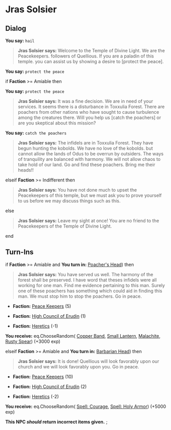 # Jras Solsier
## Dialog

**You say:** `hail`



>**Jras Solsier says:** Welcome to the Temple of Divine Light.  We are the Peacekeepers. followers of Quellious.  If you are a paladin of this temple. you can assist us by showing a desire to [protect the peace].

**You say:** `protect the peace`



if **Faction** >= Amiable then 



**You say:** `protect the peace`





>**Jras Solsier says:** It was a fine decision. We are in need of your services.  It seems there is a disturbance in Toxxulia Forest.  There are poachers from other nations who have sought to cause turbulence among the creatures there.  Will you help us [catch the poachers] or are you skeptical about this mission?



**You say:** `catch the poachers`







>**Jras Solsier says:** The infidels are in Toxxulia Forest. They have begun hunting the kobolds. We have no love of the kobolds. but cannot allow the lands of Odus to be overrun by outsiders. The ways of tranquility are balanced with harmony. We will not allow chaos to take hold of our land.  Go and find these poachers. Bring me their heads!!




elseif **Faction** >= Indifferent then




>**Jras Solsier says:** You have not done much to upset the Peacekeepers of this temple, but we must ask you to prove yourself to us before we may discuss things such as this.


else




>**Jras Solsier says:** Leave my sight at once! You are no friend to the Peacekeepers of the Temple of Divine Light.


end

## Turn-Ins




if **Faction** >= Amiable and  **You turn in:** [Poacher's Head](/item/13825)) then 


>**Jras Solsier says:** You have served us well. The harmony of the forest shall be preserved. I have word that theses infidels were all working for one man. Find me evidence pertaining to this man. Surely one of these poachers has something which could aid in finding this man. We must stop him to stop the poachers. Go in peace.





* __Faction:__ [Peace Keepers](/faction/298) (5)


* __Faction:__ [High Council of Erudin](/faction/266) (1)


* __Faction:__ [Heretics](/faction/265) (-1)


 **You receive:** eq.ChooseRandom( [Copper Band](/item/10004), [Small Lantern](/item/13003), [Malachite](/item/10015), [Rusty Spear](/item/7009)) (+3000 exp)

elseif **Faction** >= Amiable and  **You turn in:** [Barbarian Head](/item/13913)) then 


>**Jras Solsier says:** It is done! Quellious will look favorably upon our church and we will look favorably upon you. Go in peace.





* __Faction:__ [Peace Keepers](/faction/298) (10)


* __Faction:__ [High Council of Erudin](/faction/266) (2)


* __Faction:__ [Heretics](/faction/265) (-2)


 **You receive:** eq.ChooseRandom( [Spell: Courage](/item/15202), [Spell: Holy Armor](/item/15011)) (+5000 exp)

**This NPC *should* return incorrect items given.**
;

